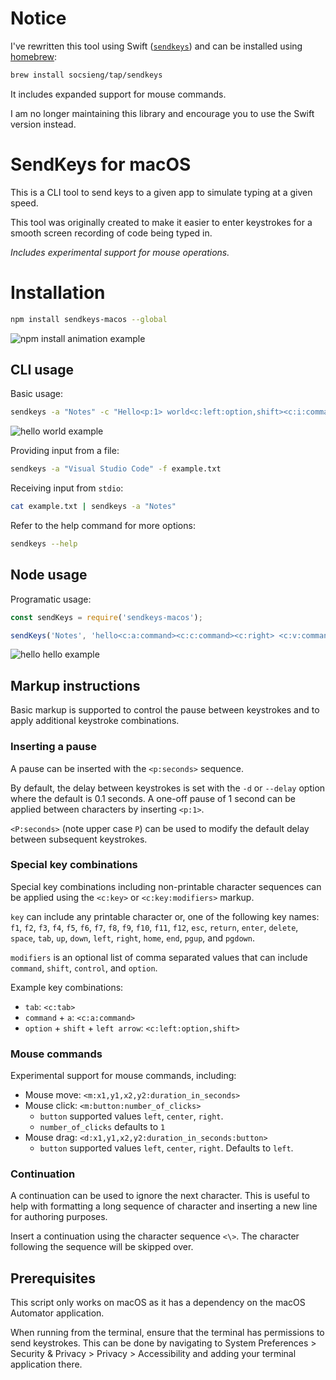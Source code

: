 # Notice

I've rewritten this tool using Swift ([`sendkeys`](https://github.com/socsieng/sendkeys)) and can be installed using
[homebrew](https://brew.sh/):

```sh
brew install socsieng/tap/sendkeys
```

It includes expanded support for mouse commands.

I am no longer maintaining this library and encourage you to use the Swift version instead.

# SendKeys for macOS

This is a CLI tool to send keys to a given app to simulate typing at a given speed.

This tool was originally created to make it easier to enter keystrokes for a smooth screen recording of code being typed
in.

_Includes experimental support for mouse operations._

# Installation

```sh
npm install sendkeys-macos --global
```

![npm install animation example](https://github.com/socsieng/sendkeys-macos/raw/master/docs/sendkeys.gif)

## CLI usage

Basic usage:

```sh
sendkeys -a "Notes" -c "Hello<p:1> world<c:left:option,shift><c:i:command>"
```

![hello world example](https://github.com/socsieng/sendkeys-macos/raw/master/docs/example1.gif)

Providing input from a file:

```sh
sendkeys -a "Visual Studio Code" -f example.txt
```

Receiving input from `stdio`:

```sh
cat example.txt | sendkeys -a "Notes"
```

Refer to the help command for more options:

```sh
sendkeys --help
```

## Node usage

Programatic usage:

```js
const sendKeys = require('sendkeys-macos');

sendKeys('Notes', 'hello<c:a:command><c:c:command><c:right> <c:v:command>', { delay: 0.1, initialDelay: 1 });
```

![hello hello example](https://github.com/socsieng/sendkeys-macos/raw/master/docs/example2.gif)

## Markup instructions

Basic markup is supported to control the pause between keystrokes and to apply additional keystroke combinations.

### Inserting a pause

A pause can be inserted with the `<p:seconds>` sequence.

By default, the delay between keystrokes is set with the `-d` or `--delay` option where the default is 0.1 seconds. A
one-off pause of 1 second can be applied between characters by inserting `<p:1>`.

`<P:seconds>` (note upper case `P`) can be used to modify the default delay between subsequent keystrokes.

### Special key combinations

Special key combinations including non-printable character sequences can be applied using the `<c:key>` or
`<c:key:modifiers>` markup.

`key` can include any printable character or, one of the following key names: `f1`, `f2`, `f3`, `f4`, `f5`, `f6`, `f7`,
`f8`, `f9`, `f10`, `f11`, `f12`, `esc`, `return`, `enter`, `delete`, `space`, `tab`, `up`, `down`, `left`, `right`,
`home`, `end`, `pgup`, and `pgdown`.

`modifiers` is an optional list of comma separated values that can include `command`, `shift`, `control`, and `option`.

Example key combinations:

- `tab`: `<c:tab>`
- `command` + `a`: `<c:a:command>`
- `option` + `shift` + `left arrow`: `<c:left:option,shift>`

### Mouse commands

Experimental support for mouse commands, including:

- Mouse move: `<m:x1,y1,x2,y2:duration_in_seconds>`
- Mouse click: `<m:button:number_of_clicks>`
  - `button` supported values `left`, `center`, `right`.
  - `number_of_clicks` defaults to `1`
- Mouse drag: `<d:x1,y1,x2,y2:duration_in_seconds:button>`
  - `button` supported values `left`, `center`, `right`. Defaults to `left`.

### Continuation

A continuation can be used to ignore the next character. This is useful to help with formatting a long sequence of
character and inserting a new line for authoring purposes.

Insert a continuation using the character sequence `<\>`. The character following the sequence will be skipped over.

## Prerequisites

This script only works on macOS as it has a dependency on the macOS Automator application.

When running from the terminal, ensure that the terminal has permissions to send keystrokes. This can be done by
navigating to System Preferences > Security & Privacy > Privacy > Accessibility and adding your terminal application
there.
